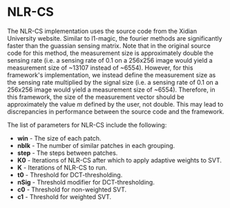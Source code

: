 # NLR-CS
The NLR-CS implementation uses the source code from the Xidian University website.
Similar to l1-magic, the fourier methods are significantly faster than the guassian sensing matrix.
Note that in the original source code for this method, the measurement size is approximately double the sensing rate (i.e. a sensing rate of 0.1 on a 256x256 image would yield a measurement size of ~13107 instead of ~6554).
However, for this framework's implementation, we instead define the measurement size as the sensing rate multiplied by the signal size (i.e. a sensing rate of 0.1 on a 256x256 image would yield a measurement size of ~6554).
Therefore, in this framework, the size of the measurement vector should be approximately the value *m* defined by the user, not double. This may lead to discrepancies in performance between the source code and the framework.

The list of parameters for NLR-CS include the following:
* **win** - The size of each patch.
* **nblk** - The number of similar patches in each grouping.
* **step** - The steps between patches.
* **K0** - Iterations of NLR-CS after which to apply adaptive weights to SVT.
* **K** - Iterations of NLR-CS to run.
* **t0** - Threshold for DCT-thresholding.
* **nSig** - Threshold modifier for DCT-thresholding.
* **c0** - Threshold for non-weighted SVT.
* **c1** - Threshold for weighted SVT.

